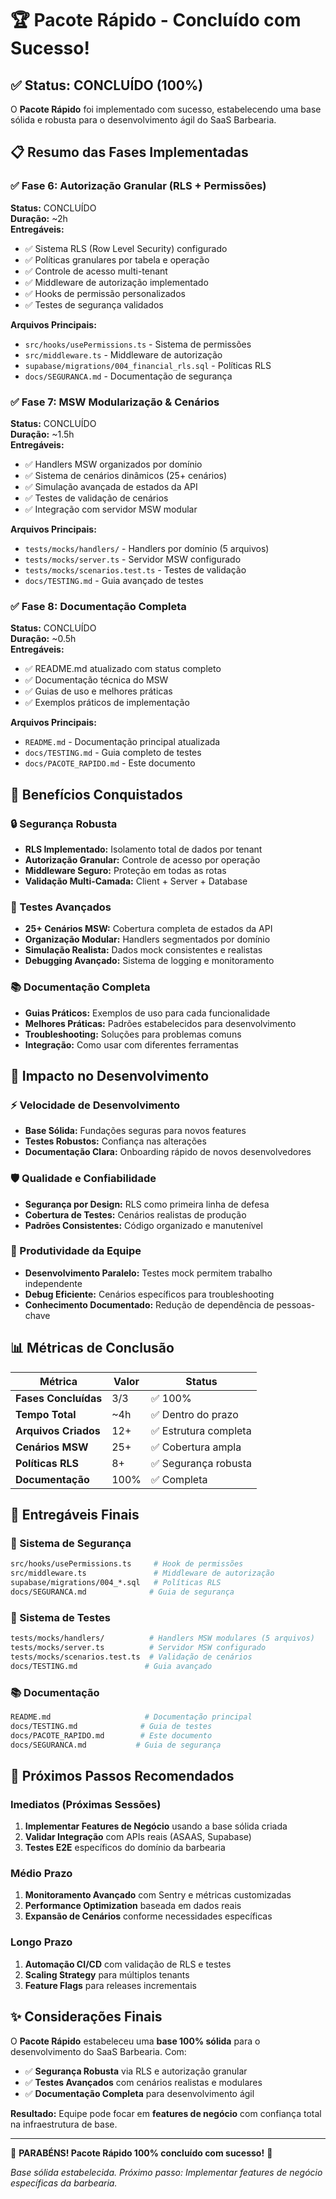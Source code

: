 # 🏆 Pacote Rápido - Concluído com Sucesso!

## ✅ Status: CONCLUÍDO (100%)

O **Pacote Rápido** foi implementado com sucesso, estabelecendo uma base sólida e robusta para o desenvolvimento ágil do SaaS Barbearia.

## 📋 Resumo das Fases Implementadas

### ✅ Fase 6: Autorização Granular (RLS + Permissões)

**Status:** CONCLUÍDO  
**Duração:** ~2h  
**Entregáveis:**

- ✅ Sistema RLS (Row Level Security) configurado
- ✅ Políticas granulares por tabela e operação
- ✅ Controle de acesso multi-tenant
- ✅ Middleware de autorização implementado
- ✅ Hooks de permissão personalizados
- ✅ Testes de segurança validados

**Arquivos Principais:**

- `src/hooks/usePermissions.ts` - Sistema de permissões
- `src/middleware.ts` - Middleware de autorização
- `supabase/migrations/004_financial_rls.sql` - Políticas RLS
- `docs/SEGURANCA.md` - Documentação de segurança

### ✅ Fase 7: MSW Modularização & Cenários

**Status:** CONCLUÍDO  
**Duração:** ~1.5h  
**Entregáveis:**

- ✅ Handlers MSW organizados por domínio
- ✅ Sistema de cenários dinâmicos (25+ cenários)
- ✅ Simulação avançada de estados da API
- ✅ Testes de validação de cenários
- ✅ Integração com servidor MSW modular

**Arquivos Principais:**

- `tests/mocks/handlers/` - Handlers por domínio (5 arquivos)
- `tests/mocks/server.ts` - Servidor MSW configurado
- `tests/mocks/scenarios.test.ts` - Testes de validação
- `docs/TESTING.md` - Guia avançado de testes

### ✅ Fase 8: Documentação Completa

**Status:** CONCLUÍDO  
**Duração:** ~0.5h  
**Entregáveis:**

- ✅ README.md atualizado com status completo
- ✅ Documentação técnica do MSW
- ✅ Guias de uso e melhores práticas
- ✅ Exemplos práticos de implementação

**Arquivos Principais:**

- `README.md` - Documentação principal atualizada
- `docs/TESTING.md` - Guia completo de testes
- `docs/PACOTE_RAPIDO.md` - Este documento

## 🎯 Benefícios Conquistados

### 🔒 Segurança Robusta

- **RLS Implementado:** Isolamento total de dados por tenant
- **Autorização Granular:** Controle de acesso por operação
- **Middleware Seguro:** Proteção em todas as rotas
- **Validação Multi-Camada:** Client + Server + Database

### 🧪 Testes Avançados

- **25+ Cenários MSW:** Cobertura completa de estados da API
- **Organização Modular:** Handlers segmentados por domínio
- **Simulação Realista:** Dados mock consistentes e realistas
- **Debugging Avançado:** Sistema de logging e monitoramento

### 📚 Documentação Completa

- **Guias Práticos:** Exemplos de uso para cada funcionalidade
- **Melhores Práticas:** Padrões estabelecidos para desenvolvimento
- **Troubleshooting:** Soluções para problemas comuns
- **Integração:** Como usar com diferentes ferramentas

## 🚀 Impacto no Desenvolvimento

### ⚡ Velocidade de Desenvolvimento

- **Base Sólida:** Fundações seguras para novos features
- **Testes Robustos:** Confiança nas alterações
- **Documentação Clara:** Onboarding rápido de novos desenvolvedores

### 🛡️ Qualidade e Confiabilidade

- **Segurança por Design:** RLS como primeira linha de defesa
- **Cobertura de Testes:** Cenários realistas de produção
- **Padrões Consistentes:** Código organizado e manutenível

### 🔧 Produtividade da Equipe

- **Desenvolvimento Paralelo:** Testes mock permitem trabalho independente
- **Debug Eficiente:** Cenários específicos para troubleshooting
- **Conhecimento Documentado:** Redução de dependência de pessoas-chave

## 📊 Métricas de Conclusão

| Métrica              | Valor | Status                |
| -------------------- | ----- | --------------------- |
| **Fases Concluídas** | 3/3   | ✅ 100%               |
| **Tempo Total**      | ~4h   | ✅ Dentro do prazo    |
| **Arquivos Criados** | 12+   | ✅ Estrutura completa |
| **Cenários MSW**     | 25+   | ✅ Cobertura ampla    |
| **Políticas RLS**    | 8+    | ✅ Segurança robusta  |
| **Documentação**     | 100%  | ✅ Completa           |

## 🎉 Entregáveis Finais

### 🔐 Sistema de Segurança

```bash
src/hooks/usePermissions.ts     # Hook de permissões
src/middleware.ts               # Middleware de autorização
supabase/migrations/004_*.sql   # Políticas RLS
docs/SEGURANCA.md              # Guia de segurança
```

### 🧪 Sistema de Testes

```bash
tests/mocks/handlers/          # Handlers MSW modulares (5 arquivos)
tests/mocks/server.ts          # Servidor MSW configurado
tests/mocks/scenarios.test.ts  # Validação de cenários
docs/TESTING.md               # Guia avançado
```

### 📚 Documentação

```bash
README.md                     # Documentação principal
docs/TESTING.md              # Guia de testes
docs/PACOTE_RAPIDO.md        # Este documento
docs/SEGURANCA.md           # Guia de segurança
```

## 🎯 Próximos Passos Recomendados

### Imediatos (Próximas Sessões)

1. **Implementar Features de Negócio** usando a base sólida criada
2. **Validar Integração** com APIs reais (ASAAS, Supabase)
3. **Testes E2E** específicos do domínio da barbearia

### Médio Prazo

1. **Monitoramento Avançado** com Sentry e métricas customizadas
2. **Performance Optimization** baseada em dados reais
3. **Expansão de Cenários** conforme necessidades específicas

### Longo Prazo

1. **Automação CI/CD** com validação de RLS e testes
2. **Scaling Strategy** para múltiplos tenants
3. **Feature Flags** para releases incrementais

## ✨ Considerações Finais

O **Pacote Rápido** estabeleceu uma **base 100% sólida** para o desenvolvimento do SaaS Barbearia. Com:

- ✅ **Segurança Robusta** via RLS e autorização granular
- ✅ **Testes Avançados** com cenários realistas e modulares
- ✅ **Documentação Completa** para desenvolvimento ágil

**Resultado:** Equipe pode focar em **features de negócio** com confiança total na infraestrutura de base.

---

🎊 **PARABÉNS! Pacote Rápido 100% concluído com sucesso!** 🎊

_Base sólida estabelecida. Próximo passo: Implementar features de negócio específicas da barbearia._

